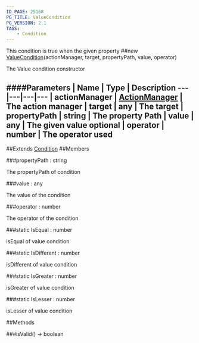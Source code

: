 ```yaml
---
ID_PAGE: 25168
PG_TITLE: ValueCondition
PG_VERSION: 2.1
TAGS:
    - Condition
---
```


This condition is true when the given property
##new [ValueCondition](/classes/ValueCondition)(actionManager, target, propertyPath, value, operator)




The Value condition constructor






####Parameters
 | Name | Type | Description
---|---|---|---
 | actionManager | [ActionManager](/classes/ActionManager) | The action manager
 | target | any | The target
 | propertyPath | string | The property Path
 | value | any | The given value
optional | operator | number | The operator used
---

##Extends
 [Condition](/classes/Condition)
##Members

###propertyPath : string





The propertyPath of condition




###value : any





The value of the condition




###operator : number





The operator of the condition




###static IsEqual : number





isEqual of value condition




###static IsDifferent : number





isDifferent of value condition




###static IsGreater : number





isGreater of value condition




###static IsLesser : number





isLesser of value condition















##Methods

###isValid() &rarr; boolean


